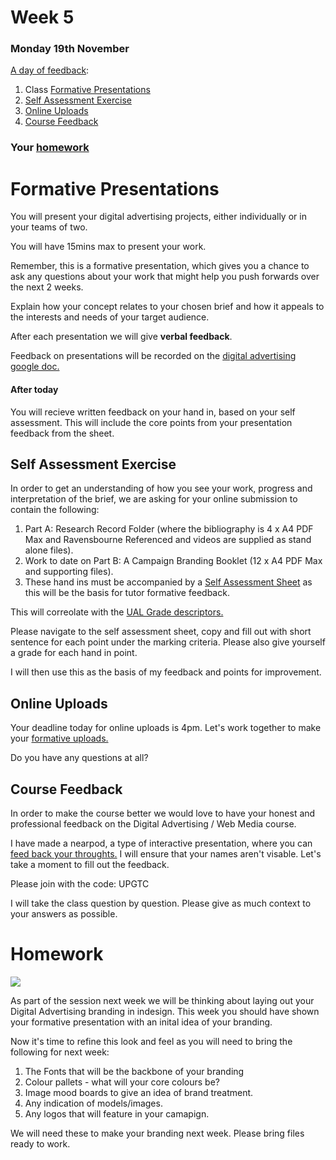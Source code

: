 # Week 5

### Monday 19th November 

[A day of feedback](#A-day-of-feedback):

1. Class [Formative Presentations](Formative-Presentations)
2. [Self Assessment Exercise](Self-Assessment-Exercise)
3. [Online Uploads](Upload-Your-Work)
4. [Course Feedback](Course-Feedback)

### Your [homework](#homework)

# Formative Presentations

You will present your digital advertising projects, either individually or in your teams of two. 

You will have 15mins max to present your work.

Remember, this is a formative presentation, which gives you a chance to ask any questions about your work that might help you push forwards over the next 2 weeks.

Explain how your concept relates to your chosen brief and how it appeals to the interests and needs of your target audience.

After each presentation we will give **verbal feedback**.  

Feedback on presentations will be recorded on the [digital advertising google doc.](https://docs.google.com/document/d/12cPyW-ZOI4fziQb5RYJZzmJhFBu8N8-pYEK7013Qi6A/edit?usp=sharing)

#### After today

You will recieve written feedback on your hand in, based on your self assessment. This will include the core points from your presentation feedback from the sheet. 

## Self Assessment Exercise

In order to get an understanding of how you see your work, progress and interpretation of the brief, we are asking for your online submission to contain the following: 

1. Part A: Research Record Folder (where the bibliography is 4 x A4 PDF Max and Ravensbourne Referenced and videos are supplied as stand alone files).
2. Work to date on Part B: A Campaign Branding Booklet (12 x A4 PDF Max and supporting files).
3. These hand ins must be accompanied by a [Self Assessment Sheet](https://docs.google.com/document/d/1TS4FhHuwKvzrDZR76OnVW_2JtJiQcXXGROtAlcdBI-4/edit?usp=sharing) as this will be the basis for tutor formative feedback.

This will correolate with the [UAL Grade descriptors.](https://github.com/RavensbourneWebMedia/Digital_Advertising/blob/Digital_Advertising_2018/19/sessions/04/assets/UAL_Marking_Criteria.pdf) 

Please navigate to the self assessment sheet, copy and fill out with short sentence for each point under the marking criteria. Please also give yourself a grade for each hand in point. 

I will then use this as the basis of my feedback and points for improvement. 

## Online Uploads

Your deadline today for online uploads is 4pm. Let's work together to make your [formative uploads.](https://moodle.rave.ac.uk/mod/assign/view.php?id=126287)

Do you have any questions at all? 

## Course Feedback

In order to make the course better we would love to have your honest and professional feedback on the Digital Advertising / Web Media course. 

I have made a nearpod, a type of interactive presentation, where you can [feed back your throughts.](https://share.nearpod.com/vsph/ca3qCHNgNu) I will ensure that your names aren't visable. Let's take a moment to fill out the feedback. 

Please join with the code: UPGTC

I will take the class question by question. Please give as much context to your answers as possible. 

# Homework

![](https://github.com/RavensbourneWebMedia/Digital_Advertising/blob/Digital_Advertising_2018/19/sessions/05/assets/Brand_Guidelines.jpg)

As part of the session next week we will be thinking about laying out your Digital Advertising branding in indesign. This week you should have shown your formative presentation with an inital idea of your branding. 

Now it's time to refine this look and feel as you will need to bring the following for next week: 

1. The Fonts that will be the backbone of your branding
2. Colour pallets - what will your core colours be? 
3. Image mood boards to give an idea of brand treatment. 
4. Any indication of models/images.
5. Any logos that will feature in your camapign. 

We will need these to make your branding next week. Please bring files ready to work. 






